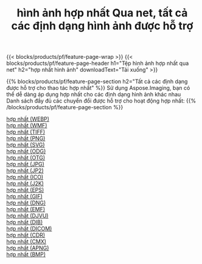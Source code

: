 ﻿---
title: hình ảnh hợp nhất Qua net, tất cả các định dạng hình ảnh được hỗ trợ 
weight: 3920
url: /vi/net/merge 
lang: vi
langdirlevel: 2
locales: zh-hans,ja,it,ru,de,es,fr,nl,id,lt,pl,pt,vi,tr,ko,zh-hant,ar,hi,th,sv,cs,uk,he
description: Sử dụng Aspose.Imaging, bạn có thể dễ dàng hợp nhất hình ảnh qua net
---

{{< blocks/products/pf/feature-page-wrap >}}
{{< blocks/products/pf/feature-page-header h1="Tệp hình ảnh hợp nhất qua net" h2="hợp nhất hình ảnh" downloadText="Tải xuống" >}}


{{% blocks/products/pf/feature-page-section  h2="Tất cả các định dạng được hỗ trợ cho thao tác hợp nhất" %}}
Sử dụng Aspose.Imaging, bạn có thể dễ dàng áp dụng hợp nhất cho các định dạng hình ảnh khác nhau
<br/>
Danh sách đầy đủ các chuyển đổi được hỗ trợ cho hoạt động hợp nhất:
{{% /blocks/products/pf/feature-page-section %}}
<div class="container-fluid productfamilypage bg-gray">
    <div class="convertypes bg-gray agp-content section">
        <div class="container">
		<div class="row other-converters">
		    <div class='col-md-2 other-converter remove-lp remove-rp'><a href="/imaging/vi/net/merge/webp" >hợp nhất (WEBP)</a></div><div class='col-md-2 other-converter remove-lp remove-rp'><a href="/imaging/vi/net/merge/wmf" >hợp nhất (WMF)</a></div><div class='col-md-2 other-converter remove-lp remove-rp'><a href="/imaging/vi/net/merge/tiff" >hợp nhất (TIFF)</a></div><div class='col-md-2 other-converter remove-lp remove-rp'><a href="/imaging/vi/net/merge/png" >hợp nhất (PNG)</a></div><div class='col-md-2 other-converter remove-lp remove-rp'><a href="/imaging/vi/net/merge/svg" >hợp nhất (SVG)</a></div><div class='col-md-2 other-converter remove-lp remove-rp'><a href="/imaging/vi/net/merge/odg" >hợp nhất (ODG)</a></div><div class='col-md-2 other-converter remove-lp remove-rp'><a href="/imaging/vi/net/merge/otg" >hợp nhất (OTG)</a></div><div class='col-md-2 other-converter remove-lp remove-rp'><a href="/imaging/vi/net/merge/jpg" >hợp nhất (JPG)</a></div><div class='col-md-2 other-converter remove-lp remove-rp'><a href="/imaging/vi/net/merge/jp2" >hợp nhất (JP2)</a></div><div class='col-md-2 other-converter remove-lp remove-rp'><a href="/imaging/vi/net/merge/ico" >hợp nhất (ICO)</a></div><div class='col-md-2 other-converter remove-lp remove-rp'><a href="/imaging/vi/net/merge/j2k" >hợp nhất (J2K)</a></div><div class='col-md-2 other-converter remove-lp remove-rp'><a href="/imaging/vi/net/merge/eps" >hợp nhất (EPS)</a></div><div class='col-md-2 other-converter remove-lp remove-rp'><a href="/imaging/vi/net/merge/gif" >hợp nhất (GIF)</a></div><div class='col-md-2 other-converter remove-lp remove-rp'><a href="/imaging/vi/net/merge/dng" >hợp nhất (DNG)</a></div><div class='col-md-2 other-converter remove-lp remove-rp'><a href="/imaging/vi/net/merge/emf" >hợp nhất (EMF)</a></div><div class='col-md-2 other-converter remove-lp remove-rp'><a href="/imaging/vi/net/merge/djvu" >hợp nhất (DJVU)</a></div><div class='col-md-2 other-converter remove-lp remove-rp'><a href="/imaging/vi/net/merge/dib" >hợp nhất (DIB)</a></div><div class='col-md-2 other-converter remove-lp remove-rp'><a href="/imaging/vi/net/merge/dicom" >hợp nhất (DICOM)</a></div><div class='col-md-2 other-converter remove-lp remove-rp'><a href="/imaging/vi/net/merge/cdr" >hợp nhất (CDR)</a></div><div class='col-md-2 other-converter remove-lp remove-rp'><a href="/imaging/vi/net/merge/cmx" >hợp nhất (CMX)</a></div><div class='col-md-2 other-converter remove-lp remove-rp'><a href="/imaging/vi/net/merge/apng" >hợp nhất (APNG)</a></div><div class='col-md-2 other-converter remove-lp remove-rp'><a href="/imaging/vi/net/merge/bmp" >hợp nhất (BMP)</a></div>
                </div>
        </div>
    </div>
</div>
<br/>
